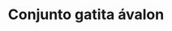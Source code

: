 ---
title: Conjunto gatita ávalon
date: 
draft: false

# descripcion
description : Conjunto de cadena y dije plata 925 con detalle en ávalon. Largo de cadena 40, 45 o 50 cm a elección.

materials: Plata 925

color: 

dimensions: 

code: 06-26-0843

type: "Conjuntos"

categories: []

price: $8.710,00

price_eftvo: $7.400,00

# Images
# first image will be shown in the product page
images:
  # - image: "images/path_to_image"
  # La ubicacion de las imagenes es imagenes/Conjuntos/Conjuntos.Cadena y Dije/06-26-0843-conjunto-gatita-avalon
  - image: "./images/conjuntos/cadena_y_dije/06-26-0843-conjunto-gatita-avalon.jpg"
---
